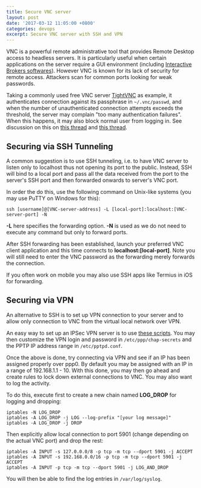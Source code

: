 ```yaml
---
title: Secure VNC server
layout: post
date: '2017-03-12 11:05:00 +0800'
categories: devops
excerpt: Secure VNC server with SSH and VPN
---
```


VNC is a powerful remote administrative tool that provides Remote Desktop access to headless servers. It is particularly useful when certain applications on the server require a GUI environment (including [Interactive Brokers softwares](https://www.interactivebrokers.com.hk/en/index.php?f=1325)). However VNC is known for its lack of security for remote access. Attackers scan for common ports looking for weak passwords.

Taking a commonly used free VNC server [TightVNC](http://www.tightvnc.com/) as example, it authenticates connection against its passphrase in ```~/.vnc/passwd```, and when the number of unauthenticated connection attempts exceeds the threshold, the server may complain "too many authentication failures". When this happens, it may also block normal user from logging in. See discussion on this on [this thread](https://superuser.com/questions/437354/vncserver-too-many-security-failures) and [this thread](https://superuser.com/questions/438024/vnc-authentication-failure).

## Securing via SSH Tunneling ##

A common suggestion is to use SSH tunneling, i.e. to have VNC server to listen only to localhost thus not opening its port to the public. Instead, SSH will bind to a local port and pass all the data received from the port to the server's SSH port and then forwarded onwards to server's VNC port.

In order the do this, use the following command on Unix-like systems (you may use PuTTY on Windows for this):

```console
ssh [username]@[VNC-server-address] -L [local-port]:localhost:[VNC-server-port] -N
```

__-L__ here specifies the forwarding option. __-N__ is used as we do not need to execute any command but only to forward ports.

After SSH forwarding has been established, launch your preferred VNC client application and this time connects to __localhost:[local-port]__. Note you will still need to enter the VNC password as the forwarding merely forwards the connection.

If you often work on mobile you may also use SSH apps like Termius in iOS for forwarding.

## Securing via VPN ##

An alternative to SSH is to set up VPN connection to your server and to allow only connection to VNC from the virtual local network over VPN.

An easy way to set up an IPSec VPN server is to use [these scripts](https://github.com/hwdsl2/setup-ipsec-vpn). You may then customize the VPN login and password in ```/etc/ppp/chap-secrets``` and the PPTP IP address range in ```/etc/pptpd.conf```.

Once the above is done, try connecting via VPN and see if an IP has been assigned properly over ppp0. By default you may be assigned with an IP in a range of 192.168.1.1 - 10. With this done, you may then go ahead and create rules to lock down external connections to VNC. You may also want to log the activity.

To do this, execute first to create a new chain named __LOG_DROP__ for logging and dropping:

```console
iptables -N LOG_DROP
iptables -A LOG_DROP -j LOG --log-prefix "[your log message]"
iptables -A LOG_DROP -j DROP
```

Then explicitly allow local connection to port 5901 (change depending on the actual VNC port) and drop the rest:

```console
iptables -A INPUT -s 127.0.0.0/8 -p tcp -m tcp --dport 5901 -j ACCEPT
iptables -A INPUT -s 192.168.0.0/16 -p tcp -m tcp --dport 5901 -j ACCEPT
iptables -A INPUT -p tcp -m tcp --dport 5901 -j LOG_AND_DROP
```

You will then be able to find the log entries in `/var/log/syslog`.
